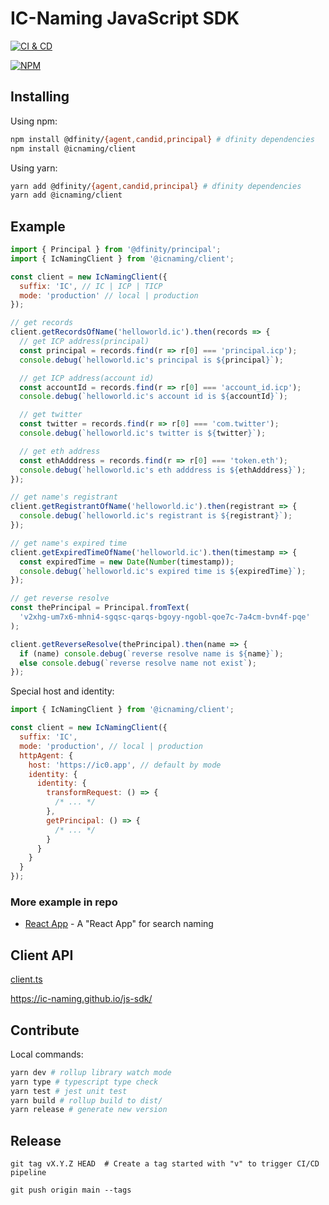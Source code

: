 # IC-Naming JavaScript SDK

[![CI & CD](https://github.com/IC-Naming/js-sdk/actions/workflows/pipeline.yml/badge.svg)][1]

[![NPM](https://nodei.co/npm/@icnaming/client.png?downloads=true&downloadRank=true&stars=true)][2]

## Installing

Using npm:

```sh
npm install @dfinity/{agent,candid,principal} # dfinity dependencies
npm install @icnaming/client
```

Using yarn:

```sh
yarn add @dfinity/{agent,candid,principal} # dfinity dependencies
yarn add @icnaming/client
```

<!--
Using unpkg CDN. Access through `(window or global).IcNaming.Client`:

```html
<script src="https://unpkg.com/browse/@icnaming/client/dist/index-umd.js"></script>
``` -->

## Example

```js
import { Principal } from '@dfinity/principal';
import { IcNamingClient } from '@icnaming/client';

const client = new IcNamingClient({
  suffix: 'IC', // IC | ICP | TICP
  mode: 'production' // local | production
});

// get records
client.getRecordsOfName('helloworld.ic').then(records => {
  // get ICP address(principal)
  const principal = records.find(r => r[0] === 'principal.icp');
  console.debug(`helloworld.ic's principal is ${principal}`);

  // get ICP address(account id)
  const accountId = records.find(r => r[0] === 'account_id.icp');
  console.debug(`helloworld.ic's account id is ${accountId}`);

  // get twitter
  const twitter = records.find(r => r[0] === 'com.twitter');
  console.debug(`helloworld.ic's twitter is ${twitter}`);

  // get eth address
  const ethAdddress = records.find(r => r[0] === 'token.eth');
  console.debug(`helloworld.ic's eth adddress is ${ethAdddress}`);
});

// get name's registrant
client.getRegistrantOfName('helloworld.ic').then(registrant => {
  console.debug(`helloworld.ic's registrant is ${registrant}`);
});

// get name's expired time
client.getExpiredTimeOfName('helloworld.ic').then(timestamp => {
  const expiredTime = new Date(Number(timestamp));
  console.debug(`helloworld.ic's expired time is ${expiredTime}`);
});

// get reverse resolve
const thePrincipal = Principal.fromText(
  'v2xhg-um7x6-mhni4-sgqsc-qarqs-bgoyy-ngobl-qoe7c-7a4cm-bvn4f-pqe'
);

client.getReverseResolve(thePrincipal).then(name => {
  if (name) console.debug(`reverse resolve name is ${name}`);
  else console.debug(`reverse resolve name not exist`);
});
```

Special host and identity:

```js
import { IcNamingClient } from '@icnaming/client';

const client = new IcNamingClient({
  suffix: 'IC',
  mode: 'production', // local | production
  httpAgent: {
    host: 'https://ic0.app', // default by mode
    identity: {
      identity: {
        transformRequest: () => {
          /* ... */
        },
        getPrincipal: () => {
          /* ... */
        }
      }
    }
  }
});
```

### More example in repo

- [React App](./examples/react-app/) - A "React App" for search naming

## Client API

[client.ts](./src/client.ts)

https://ic-naming.github.io/js-sdk/

## Contribute

Local commands:

```sh
yarn dev # rollup library watch mode
yarn type # typescript type check
yarn test # jest unit test
yarn build # rollup build to dist/
yarn release # generate new version
```

## Release

```shell
git tag vX.Y.Z HEAD  # Create a tag started with "v" to trigger CI/CD pipeline

git push origin main --tags
```

[1]: https://github.com/IC-Naming/js-sdk/actions/workflows/pipeline.yml
[2]: https://nodei.co/npm/@icnaming/client/
